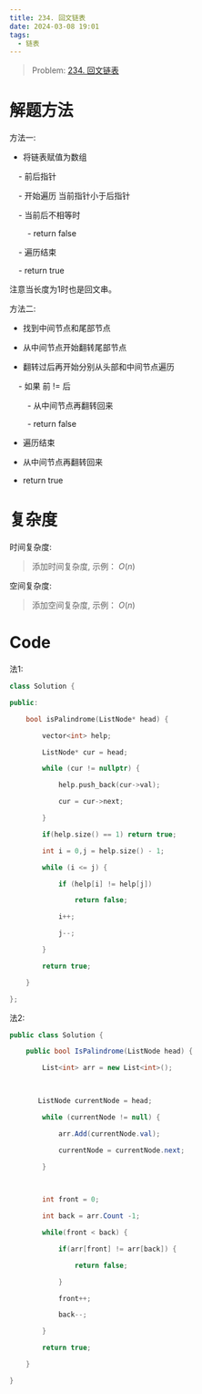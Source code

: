 ```yaml
---
title: 234. 回文链表
date: 2024-03-08 19:01
tags:
  - 链表
---
```

> Problem: [234. 回文链表](https://leetcode.cn/problems/palindrome-linked-list/description/)
  
  

# 解题方法

  

方法一:

- 将链表赋值为数组

    - 前后指针

    - 开始遍历 当前指针小于后指针

    - 当前后不相等时

        - return false

    - 遍历结束

    - return true  

注意当长度为1时也是回文串。

方法二:

- 找到中间节点和尾部节点

- 从中间节点开始翻转尾部节点

- 翻转过后再开始分别从头部和中间节点遍历

    - 如果 前 != 后

        - 从中间节点再翻转回来  

        - return false

- 遍历结束

- 从中间节点再翻转回来

- return true          

  

# 复杂度

  

时间复杂度:

> 添加时间复杂度, 示例： $O(n)$

  

空间复杂度:

> 添加空间复杂度, 示例： $O(n)$

  
  
  

# Code

法1:
```C++
class Solution {

public:

    bool isPalindrome(ListNode* head) {

        vector<int> help;

        ListNode* cur = head;

        while (cur != nullptr) {

            help.push_back(cur->val);

            cur = cur->next;

        }

        if(help.size() == 1) return true;

        int i = 0,j = help.size() - 1;

        while (i <= j) {

            if (help[i] != help[j])

                return false;

            i++;

            j--;

        }

        return true;

    }

};
```

法2:
```C# 
public class Solution {

    public bool IsPalindrome(ListNode head) {

        List<int> arr = new List<int>();

  

       ListNode currentNode = head;

        while (currentNode != null) {

            arr.Add(currentNode.val);

            currentNode = currentNode.next;

        }

  

        int front = 0;

        int back = arr.Count -1;

        while(front < back) {

            if(arr[front] != arr[back]) {

                return false;

            }

            front++;

            back--;

        }

        return true;

    }

}

```